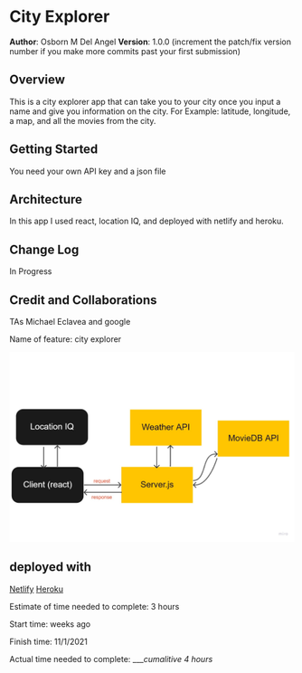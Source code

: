 # City Explorer

**Author**: Osborn M Del Angel
**Version**: 1.0.0 (increment the patch/fix version number if you make more commits past your first submission)

## Overview
This is a city explorer app that can take you to your city once you input a name and give you information on the city. For Example: latitude, longitude, a map, and all the movies from the city.

## Getting Started
You need your own API key and a json file
## Architecture
In this app I used react, location IQ, and deployed with netlify and heroku.

## Change Log
In Progress

## Credit and Collaborations
TAs Michael Eclavea and google


Name of feature: city explorer



![Diagram Of how things went](Diagram.jpg)
## deployed with
[Netlify](city-explorer-oz.netlify.app)
[Heroku](https://city-explorer-oz.herokuapp.com)

Estimate of time needed to complete: 3 hours

Start time: weeks ago

Finish time: 11/1/2021

Actual time needed to complete: ____cumalitive 4 hours_